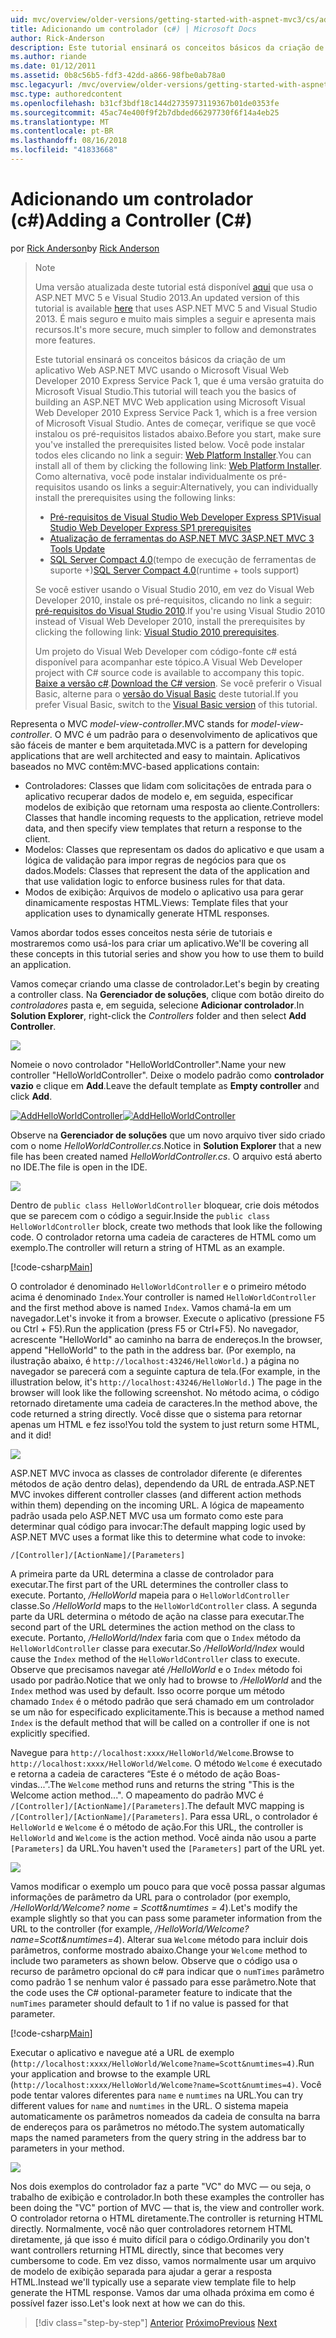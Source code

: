 ```yaml
---
uid: mvc/overview/older-versions/getting-started-with-aspnet-mvc3/cs/adding-a-controller
title: Adicionando um controlador (c#) | Microsoft Docs
author: Rick-Anderson
description: Este tutorial ensinará os conceitos básicos da criação de um aplicativo Web ASP.NET MVC usando o Microsoft Visual Web Developer 2010 Express independentemente Pack 1, que i...
ms.author: riande
ms.date: 01/12/2011
ms.assetid: 0b8c56b5-fdf3-42dd-a866-98fbe0ab78a0
msc.legacyurl: /mvc/overview/older-versions/getting-started-with-aspnet-mvc3/cs/adding-a-controller
msc.type: authoredcontent
ms.openlocfilehash: b31cf3bdf18c144d2735973119367b01de0353fe
ms.sourcegitcommit: 45ac74e400f9f2b7dbded66297730f6f14a4eb25
ms.translationtype: MT
ms.contentlocale: pt-BR
ms.lasthandoff: 08/16/2018
ms.locfileid: "41833668"
---
```

<a name="adding-a-controller-c"></a><span data-ttu-id="fc0b6-103">Adicionando um controlador (c#)</span><span class="sxs-lookup"><span data-stu-id="fc0b6-103">Adding a Controller (C#)</span></span>
====================
<span data-ttu-id="fc0b6-104">por [Rick Anderson](https://github.com/Rick-Anderson)</span><span class="sxs-lookup"><span data-stu-id="fc0b6-104">by [Rick Anderson](https://github.com/Rick-Anderson)</span></span>

> > [!NOTE]
> > <span data-ttu-id="fc0b6-105">Uma versão atualizada deste tutorial está disponível [aqui](../../../getting-started/introduction/getting-started.md) que usa o ASP.NET MVC 5 e Visual Studio 2013.</span><span class="sxs-lookup"><span data-stu-id="fc0b6-105">An updated version of this tutorial is available [here](../../../getting-started/introduction/getting-started.md) that uses ASP.NET MVC 5 and Visual Studio 2013.</span></span> <span data-ttu-id="fc0b6-106">É mais seguro e muito mais simples a seguir e apresenta mais recursos.</span><span class="sxs-lookup"><span data-stu-id="fc0b6-106">It's more secure, much simpler to follow and demonstrates more features.</span></span>
> 
> 
> <span data-ttu-id="fc0b6-107">Este tutorial ensinará os conceitos básicos da criação de um aplicativo Web ASP.NET MVC usando o Microsoft Visual Web Developer 2010 Express Service Pack 1, que é uma versão gratuita do Microsoft Visual Studio.</span><span class="sxs-lookup"><span data-stu-id="fc0b6-107">This tutorial will teach you the basics of building an ASP.NET MVC Web application using Microsoft Visual Web Developer 2010 Express Service Pack 1, which is a free version of Microsoft Visual Studio.</span></span> <span data-ttu-id="fc0b6-108">Antes de começar, verifique se que você instalou os pré-requisitos listados abaixo.</span><span class="sxs-lookup"><span data-stu-id="fc0b6-108">Before you start, make sure you've installed the prerequisites listed below.</span></span> <span data-ttu-id="fc0b6-109">Você pode instalar todos eles clicando no link a seguir: [Web Platform Installer](https://www.microsoft.com/web/gallery/install.aspx?appid=VWD2010SP1Pack).</span><span class="sxs-lookup"><span data-stu-id="fc0b6-109">You can install all of them by clicking the following link: [Web Platform Installer](https://www.microsoft.com/web/gallery/install.aspx?appid=VWD2010SP1Pack).</span></span> <span data-ttu-id="fc0b6-110">Como alternativa, você pode instalar individualmente os pré-requisitos usando os links a seguir:</span><span class="sxs-lookup"><span data-stu-id="fc0b6-110">Alternatively, you can individually install the prerequisites using the following links:</span></span>
> 
> - [<span data-ttu-id="fc0b6-111">Pré-requisitos de Visual Studio Web Developer Express SP1</span><span class="sxs-lookup"><span data-stu-id="fc0b6-111">Visual Studio Web Developer Express SP1 prerequisites</span></span>](https://www.microsoft.com/web/gallery/install.aspx?appid=VWD2010SP1Pack)
> - [<span data-ttu-id="fc0b6-112">Atualização de ferramentas do ASP.NET MVC 3</span><span class="sxs-lookup"><span data-stu-id="fc0b6-112">ASP.NET MVC 3 Tools Update</span></span>](https://www.microsoft.com/web/gallery/install.aspx?appsxml=&amp;appid=MVC3)
> - <span data-ttu-id="fc0b6-113">[SQL Server Compact 4.0](https://www.microsoft.com/web/gallery/install.aspx?appid=SQLCE;SQLCEVSTools_4_0)(tempo de execução de ferramentas de suporte +)</span><span class="sxs-lookup"><span data-stu-id="fc0b6-113">[SQL Server Compact 4.0](https://www.microsoft.com/web/gallery/install.aspx?appid=SQLCE;SQLCEVSTools_4_0)(runtime + tools support)</span></span>
> 
> <span data-ttu-id="fc0b6-114">Se você estiver usando o Visual Studio 2010, em vez do Visual Web Developer 2010, instale os pré-requisitos, clicando no link a seguir: [pré-requisitos do Visual Studio 2010](https://www.microsoft.com/web/gallery/install.aspx?appsxml=&amp;appid=VS2010SP1Pack).</span><span class="sxs-lookup"><span data-stu-id="fc0b6-114">If you're using Visual Studio 2010 instead of Visual Web Developer 2010, install the prerequisites by clicking the following link: [Visual Studio 2010 prerequisites](https://www.microsoft.com/web/gallery/install.aspx?appsxml=&amp;appid=VS2010SP1Pack).</span></span>
> 
> <span data-ttu-id="fc0b6-115">Um projeto do Visual Web Developer com código-fonte c# está disponível para acompanhar este tópico.</span><span class="sxs-lookup"><span data-stu-id="fc0b6-115">A Visual Web Developer project with C# source code is available to accompany this topic.</span></span> <span data-ttu-id="fc0b6-116">[Baixe a versão c#](https://code.msdn.microsoft.com/Introduction-to-MVC-3-10d1b098).</span><span class="sxs-lookup"><span data-stu-id="fc0b6-116">[Download the C# version](https://code.msdn.microsoft.com/Introduction-to-MVC-3-10d1b098).</span></span> <span data-ttu-id="fc0b6-117">Se você preferir o Visual Basic, alterne para o [versão do Visual Basic](../vb/intro-to-aspnet-mvc-3.md) deste tutorial.</span><span class="sxs-lookup"><span data-stu-id="fc0b6-117">If you prefer Visual Basic, switch to the [Visual Basic version](../vb/intro-to-aspnet-mvc-3.md) of this tutorial.</span></span>


<span data-ttu-id="fc0b6-118">Representa o MVC *model-view-controller*.</span><span class="sxs-lookup"><span data-stu-id="fc0b6-118">MVC stands for *model-view-controller*.</span></span> <span data-ttu-id="fc0b6-119">O MVC é um padrão para o desenvolvimento de aplicativos que são fáceis de manter e bem arquitetada.</span><span class="sxs-lookup"><span data-stu-id="fc0b6-119">MVC is a pattern for developing applications that are well architected and easy to maintain.</span></span> <span data-ttu-id="fc0b6-120">Aplicativos baseados no MVC contêm:</span><span class="sxs-lookup"><span data-stu-id="fc0b6-120">MVC-based applications contain:</span></span>

- <span data-ttu-id="fc0b6-121">Controladores: Classes que lidam com solicitações de entrada para o aplicativo recuperar dados de modelo e, em seguida, especificar modelos de exibição que retornam uma resposta ao cliente.</span><span class="sxs-lookup"><span data-stu-id="fc0b6-121">Controllers: Classes that handle incoming requests to the application, retrieve model data, and then specify view templates that return a response to the client.</span></span>
- <span data-ttu-id="fc0b6-122">Modelos: Classes que representam os dados do aplicativo e que usam a lógica de validação para impor regras de negócios para que os dados.</span><span class="sxs-lookup"><span data-stu-id="fc0b6-122">Models: Classes that represent the data of the application and that use validation logic to enforce business rules for that data.</span></span>
- <span data-ttu-id="fc0b6-123">Modos de exibição: Arquivos de modelo o aplicativo usa para gerar dinamicamente respostas HTML.</span><span class="sxs-lookup"><span data-stu-id="fc0b6-123">Views: Template files that your application uses to dynamically generate HTML responses.</span></span>

<span data-ttu-id="fc0b6-124">Vamos abordar todos esses conceitos nesta série de tutoriais e mostraremos como usá-los para criar um aplicativo.</span><span class="sxs-lookup"><span data-stu-id="fc0b6-124">We'll be covering all these concepts in this tutorial series and show you how to use them to build an application.</span></span>

<span data-ttu-id="fc0b6-125">Vamos começar criando uma classe de controlador.</span><span class="sxs-lookup"><span data-stu-id="fc0b6-125">Let's begin by creating a controller class.</span></span> <span data-ttu-id="fc0b6-126">Na **Gerenciador de soluções**, clique com botão direito do *controladores* pasta e, em seguida, selecione **Adicionar controlador**.</span><span class="sxs-lookup"><span data-stu-id="fc0b6-126">In **Solution Explorer**, right-click the *Controllers* folder and then select **Add Controller**.</span></span>

[![](adding-a-controller/_static/image2.png)](adding-a-controller/_static/image1.png)

<span data-ttu-id="fc0b6-127">Nomeie o novo controlador "HelloWorldController".</span><span class="sxs-lookup"><span data-stu-id="fc0b6-127">Name your new controller "HelloWorldController".</span></span> <span data-ttu-id="fc0b6-128">Deixe o modelo padrão como **controlador vazio** e clique em **Add**.</span><span class="sxs-lookup"><span data-stu-id="fc0b6-128">Leave the default template as **Empty controller** and click **Add**.</span></span>

<span data-ttu-id="fc0b6-129">[![AddHelloWorldController](adding-a-controller/_static/image4.png)](adding-a-controller/_static/image3.png)</span><span class="sxs-lookup"><span data-stu-id="fc0b6-129">[![AddHelloWorldController](adding-a-controller/_static/image4.png)](adding-a-controller/_static/image3.png)</span></span>

<span data-ttu-id="fc0b6-130">Observe na **Gerenciador de soluções** que um novo arquivo tiver sido criado com o nome *HelloWorldController.cs*.</span><span class="sxs-lookup"><span data-stu-id="fc0b6-130">Notice in **Solution Explorer** that a new file has been created named *HelloWorldController.cs*.</span></span> <span data-ttu-id="fc0b6-131">O arquivo está aberto no IDE.</span><span class="sxs-lookup"><span data-stu-id="fc0b6-131">The file is open in the IDE.</span></span>

![](adding-a-controller/_static/image5.png)

<span data-ttu-id="fc0b6-132">Dentro de `public class HelloWorldController` bloquear, crie dois métodos que se parecem com o código a seguir.</span><span class="sxs-lookup"><span data-stu-id="fc0b6-132">Inside the `public class HelloWorldController` block, create two methods that look like the following code.</span></span> <span data-ttu-id="fc0b6-133">O controlador retorna uma cadeia de caracteres de HTML como um exemplo.</span><span class="sxs-lookup"><span data-stu-id="fc0b6-133">The controller will return a string of HTML as an example.</span></span>

[!code-csharp[Main](adding-a-controller/samples/sample1.cs)]

<span data-ttu-id="fc0b6-134">O controlador é denominado `HelloWorldController` e o primeiro método acima é denominado `Index`.</span><span class="sxs-lookup"><span data-stu-id="fc0b6-134">Your controller is named `HelloWorldController` and the first method above is named `Index`.</span></span> <span data-ttu-id="fc0b6-135">Vamos chamá-la em um navegador.</span><span class="sxs-lookup"><span data-stu-id="fc0b6-135">Let's invoke it from a browser.</span></span> <span data-ttu-id="fc0b6-136">Execute o aplicativo (pressione F5 ou Ctrl + F5).</span><span class="sxs-lookup"><span data-stu-id="fc0b6-136">Run the application (press F5 or Ctrl+F5).</span></span> <span data-ttu-id="fc0b6-137">No navegador, acrescente "HelloWorld" ao caminho na barra de endereços.</span><span class="sxs-lookup"><span data-stu-id="fc0b6-137">In the browser, append "HelloWorld" to the path in the address bar.</span></span> <span data-ttu-id="fc0b6-138">(Por exemplo, na ilustração abaixo, é `http://localhost:43246/HelloWorld.`) a página no navegador se parecerá com a seguinte captura de tela.</span><span class="sxs-lookup"><span data-stu-id="fc0b6-138">(For example, in the illustration below, it's `http://localhost:43246/HelloWorld.`) The page in the browser will look like the following screenshot.</span></span> <span data-ttu-id="fc0b6-139">No método acima, o código retornado diretamente uma cadeia de caracteres.</span><span class="sxs-lookup"><span data-stu-id="fc0b6-139">In the method above, the code returned a string directly.</span></span> <span data-ttu-id="fc0b6-140">Você disse que o sistema para retornar apenas um HTML e fez isso!</span><span class="sxs-lookup"><span data-stu-id="fc0b6-140">You told the system to just return some HTML, and it did!</span></span>

![](adding-a-controller/_static/image6.png)

<span data-ttu-id="fc0b6-141">ASP.NET MVC invoca as classes de controlador diferente (e diferentes métodos de ação dentro delas), dependendo da URL de entrada.</span><span class="sxs-lookup"><span data-stu-id="fc0b6-141">ASP.NET MVC invokes different controller classes (and different action methods within them) depending on the incoming URL.</span></span> <span data-ttu-id="fc0b6-142">A lógica de mapeamento padrão usada pelo ASP.NET MVC usa um formato como este para determinar qual código para invocar:</span><span class="sxs-lookup"><span data-stu-id="fc0b6-142">The default mapping logic used by ASP.NET MVC uses a format like this to determine what code to invoke:</span></span>

`/[Controller]/[ActionName]/[Parameters]`

<span data-ttu-id="fc0b6-143">A primeira parte da URL determina a classe de controlador para executar.</span><span class="sxs-lookup"><span data-stu-id="fc0b6-143">The first part of the URL determines the controller class to execute.</span></span> <span data-ttu-id="fc0b6-144">Portanto, */HelloWorld* mapeia para o `HelloWorldController` classe.</span><span class="sxs-lookup"><span data-stu-id="fc0b6-144">So */HelloWorld* maps to the `HelloWorldController` class.</span></span> <span data-ttu-id="fc0b6-145">A segunda parte da URL determina o método de ação na classe para executar.</span><span class="sxs-lookup"><span data-stu-id="fc0b6-145">The second part of the URL determines the action method on the class to execute.</span></span> <span data-ttu-id="fc0b6-146">Portanto, */HelloWorld/Index* faria com que o `Index` método da `HelloWorldController` classe para executar.</span><span class="sxs-lookup"><span data-stu-id="fc0b6-146">So */HelloWorld/Index* would cause the `Index` method of the `HelloWorldController` class to execute.</span></span> <span data-ttu-id="fc0b6-147">Observe que precisamos navegar até */HelloWorld* e o `Index` método foi usado por padrão.</span><span class="sxs-lookup"><span data-stu-id="fc0b6-147">Notice that we only had to browse to */HelloWorld* and the `Index` method was used by default.</span></span> <span data-ttu-id="fc0b6-148">Isso ocorre porque um método chamado `Index` é o método padrão que será chamado em um controlador se um não for especificado explicitamente.</span><span class="sxs-lookup"><span data-stu-id="fc0b6-148">This is because a method named `Index` is the default method that will be called on a controller if one is not explicitly specified.</span></span>

<span data-ttu-id="fc0b6-149">Navegue para `http://localhost:xxxx/HelloWorld/Welcome`.</span><span class="sxs-lookup"><span data-stu-id="fc0b6-149">Browse to `http://localhost:xxxx/HelloWorld/Welcome`.</span></span> <span data-ttu-id="fc0b6-150">O método `Welcome` é executado e retorna a cadeia de caracteres “Este é o método de ação Boas-vindas...”.</span><span class="sxs-lookup"><span data-stu-id="fc0b6-150">The `Welcome` method runs and returns the string "This is the Welcome action method...".</span></span> <span data-ttu-id="fc0b6-151">O mapeamento do padrão MVC é `/[Controller]/[ActionName]/[Parameters]`.</span><span class="sxs-lookup"><span data-stu-id="fc0b6-151">The default MVC mapping is `/[Controller]/[ActionName]/[Parameters]`.</span></span> <span data-ttu-id="fc0b6-152">Para essa URL, o controlador é `HelloWorld` e `Welcome` é o método de ação.</span><span class="sxs-lookup"><span data-stu-id="fc0b6-152">For this URL, the controller is `HelloWorld` and `Welcome` is the action method.</span></span> <span data-ttu-id="fc0b6-153">Você ainda não usou a parte `[Parameters]` da URL.</span><span class="sxs-lookup"><span data-stu-id="fc0b6-153">You haven't used the `[Parameters]` part of the URL yet.</span></span>

![](adding-a-controller/_static/image7.png)

<span data-ttu-id="fc0b6-154">Vamos modificar o exemplo um pouco para que você possa passar algumas informações de parâmetro da URL para o controlador (por exemplo, */HelloWorld/Welcome? nome = Scott&amp;numtimes = 4*).</span><span class="sxs-lookup"><span data-stu-id="fc0b6-154">Let's modify the example slightly so that you can pass some parameter information from the URL to the controller (for example, */HelloWorld/Welcome?name=Scott&amp;numtimes=4*).</span></span> <span data-ttu-id="fc0b6-155">Alterar sua `Welcome` método para incluir dois parâmetros, conforme mostrado abaixo.</span><span class="sxs-lookup"><span data-stu-id="fc0b6-155">Change your `Welcome` method to include two parameters as shown below.</span></span> <span data-ttu-id="fc0b6-156">Observe que o código usa o recurso de parâmetro opcional do c# para indicar que o `numTimes` parâmetro como padrão 1 se nenhum valor é passado para esse parâmetro.</span><span class="sxs-lookup"><span data-stu-id="fc0b6-156">Note that the code uses the C# optional-parameter feature to indicate that the `numTimes` parameter should default to 1 if no value is passed for that parameter.</span></span>

[!code-csharp[Main](adding-a-controller/samples/sample2.cs)]

<span data-ttu-id="fc0b6-157">Executar o aplicativo e navegue até a URL de exemplo (`http://localhost:xxxx/HelloWorld/Welcome?name=Scott&numtimes=4)`.</span><span class="sxs-lookup"><span data-stu-id="fc0b6-157">Run your application and browse to the example URL (`http://localhost:xxxx/HelloWorld/Welcome?name=Scott&numtimes=4)`.</span></span> <span data-ttu-id="fc0b6-158">Você pode tentar valores diferentes para `name` e `numtimes` na URL.</span><span class="sxs-lookup"><span data-stu-id="fc0b6-158">You can try different values for `name` and `numtimes` in the URL.</span></span> <span data-ttu-id="fc0b6-159">O sistema mapeia automaticamente os parâmetros nomeados da cadeia de consulta na barra de endereços para os parâmetros no método.</span><span class="sxs-lookup"><span data-stu-id="fc0b6-159">The system automatically maps the named parameters from the query string in the address bar to parameters in your method.</span></span>

![](adding-a-controller/_static/image8.png)

<span data-ttu-id="fc0b6-160">Nos dois exemplos do controlador faz a parte "VC" do MVC — ou seja, o trabalho de exibição e controlador.</span><span class="sxs-lookup"><span data-stu-id="fc0b6-160">In both these examples the controller has been doing the "VC" portion of MVC — that is, the view and controller work.</span></span> <span data-ttu-id="fc0b6-161">O controlador retorna o HTML diretamente.</span><span class="sxs-lookup"><span data-stu-id="fc0b6-161">The controller is returning HTML directly.</span></span> <span data-ttu-id="fc0b6-162">Normalmente, você não quer controladores retornem HTML diretamente, já que isso é muito difícil para o código.</span><span class="sxs-lookup"><span data-stu-id="fc0b6-162">Ordinarily you don't want controllers returning HTML directly, since that becomes very cumbersome to code.</span></span> <span data-ttu-id="fc0b6-163">Em vez disso, vamos normalmente usar um arquivo de modelo de exibição separada para ajudar a gerar a resposta HTML.</span><span class="sxs-lookup"><span data-stu-id="fc0b6-163">Instead we'll typically use a separate view template file to help generate the HTML response.</span></span> <span data-ttu-id="fc0b6-164">Vamos dar uma olhada próxima em como é possível fazer isso.</span><span class="sxs-lookup"><span data-stu-id="fc0b6-164">Let's look next at how we can do this.</span></span>

> [!div class="step-by-step"]
> <span data-ttu-id="fc0b6-165">[Anterior](intro-to-aspnet-mvc-3.md)
> [Próximo](adding-a-view.md)</span><span class="sxs-lookup"><span data-stu-id="fc0b6-165">[Previous](intro-to-aspnet-mvc-3.md)
[Next](adding-a-view.md)</span></span>
